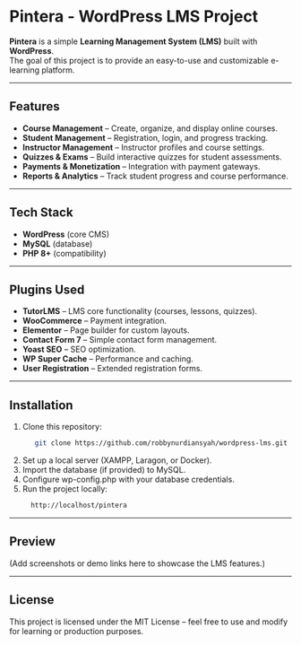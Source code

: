 # Pintera - WordPress LMS Project

**Pintera** is a simple **Learning Management System (LMS)** built with **WordPress**.  
The goal of this project is to provide an easy-to-use and customizable e-learning platform.

---

## Features
- **Course Management** – Create, organize, and display online courses.
- **Student Management** – Registration, login, and progress tracking.
- **Instructor Management** – Instructor profiles and course settings.
- **Quizzes & Exams** – Build interactive quizzes for student assessments.
- **Payments & Monetization** – Integration with payment gateways.
- **Reports & Analytics** – Track student progress and course performance.

---

## Tech Stack
- **WordPress** (core CMS)
- **MySQL** (database)
- **PHP 8+** (compatibility)

---

## Plugins Used
- **TutorLMS** – LMS core functionality (courses, lessons, quizzes).  
- **WooCommerce** – Payment integration.  
- **Elementor** – Page builder for custom layouts.  
- **Contact Form 7** – Simple contact form management.  
- **Yoast SEO** – SEO optimization.  
- **WP Super Cache** – Performance and caching.  
- **User Registration** – Extended registration forms.  

---

## Installation
1. Clone this repository:
   ```bash
      git clone https://github.com/robbynurdiansyah/wordpress-lms.git
   ```
2. Set up a local server (XAMPP, Laragon, or Docker).
3. Import the database (if provided) to MySQL.
4. Configure wp-config.php with your database credentials.
5. Run the project locally:
   ```bash
     http://localhost/pintera
   ```
---

## Preview

(Add screenshots or demo links here to showcase the LMS features.)

---

## License

This project is licensed under the MIT License – feel free to use and modify for learning or production purposes.
